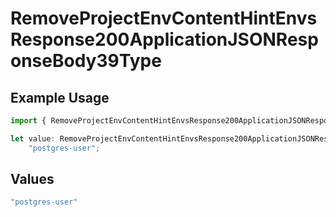 # RemoveProjectEnvContentHintEnvsResponse200ApplicationJSONResponseBody39Type

## Example Usage

```typescript
import { RemoveProjectEnvContentHintEnvsResponse200ApplicationJSONResponseBody39Type } from "@vercel/sdk/models/operations";

let value: RemoveProjectEnvContentHintEnvsResponse200ApplicationJSONResponseBody39Type =
    "postgres-user";
```

## Values

```typescript
"postgres-user"
```